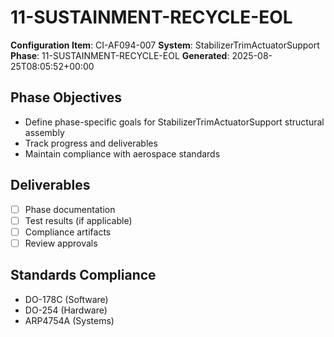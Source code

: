 # 11-SUSTAINMENT-RECYCLE-EOL

**Configuration Item**: CI-AF094-007
**System**: StabilizerTrimActuatorSupport
**Phase**: 11-SUSTAINMENT-RECYCLE-EOL
**Generated**: 2025-08-25T08:05:52+00:00

## Phase Objectives
- Define phase-specific goals for StabilizerTrimActuatorSupport structural assembly
- Track progress and deliverables
- Maintain compliance with aerospace standards

## Deliverables
- [ ] Phase documentation
- [ ] Test results (if applicable)
- [ ] Compliance artifacts
- [ ] Review approvals

## Standards Compliance
- DO-178C (Software)
- DO-254 (Hardware)
- ARP4754A (Systems)

